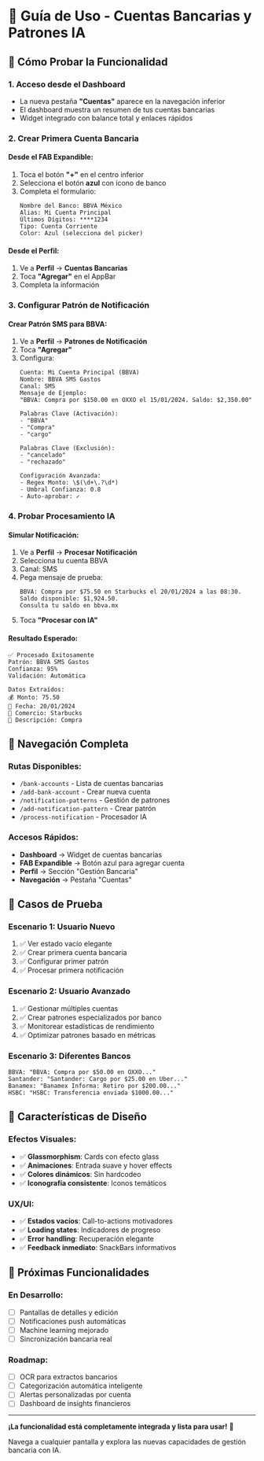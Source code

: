 # 🚀 Guía de Uso - Cuentas Bancarias y Patrones IA

## 📱 Cómo Probar la Funcionalidad

### 1. **Acceso desde el Dashboard**
- La nueva pestaña **"Cuentas"** aparece en la navegación inferior
- El dashboard muestra un resumen de tus cuentas bancarias
- Widget integrado con balance total y enlaces rápidos

### 2. **Crear Primera Cuenta Bancaria**

#### Desde el FAB Expandible:
1. Toca el botón **"+"** en el centro inferior
2. Selecciona el botón **azul** con ícono de banco
3. Completa el formulario:
   ```
   Nombre del Banco: BBVA México
   Alias: Mi Cuenta Principal  
   Últimos Dígitos: ****1234
   Tipo: Cuenta Corriente
   Color: Azul (selecciona del picker)
   ```

#### Desde el Perfil:
1. Ve a **Perfil** → **Cuentas Bancarias**
2. Toca **"Agregar"** en el AppBar
3. Completa la información

### 3. **Configurar Patrón de Notificación**

#### Crear Patrón SMS para BBVA:
1. Ve a **Perfil** → **Patrones de Notificación**
2. Toca **"Agregar"** 
3. Configura:
   ```
   Cuenta: Mi Cuenta Principal (BBVA)
   Nombre: BBVA SMS Gastos
   Canal: SMS
   Mensaje de Ejemplo: 
   "BBVA: Compra por $150.00 en OXXO el 15/01/2024. Saldo: $2,350.00"
   
   Palabras Clave (Activación):
   - "BBVA"
   - "Compra"
   - "cargo"
   
   Palabras Clave (Exclusión):
   - "cancelado"
   - "rechazado"
   
   Configuración Avanzada:
   - Regex Monto: \$(\d+\.?\d*)
   - Umbral Confianza: 0.8
   - Auto-aprobar: ✓
   ```

### 4. **Probar Procesamiento IA**

#### Simular Notificación:
1. Ve a **Perfil** → **Procesar Notificación**
2. Selecciona tu cuenta BBVA
3. Canal: SMS
4. Pega mensaje de prueba:
   ```
   BBVA: Compra por $75.50 en Starbucks el 20/01/2024 a las 08:30. 
   Saldo disponible: $1,924.50. 
   Consulta tu saldo en bbva.mx
   ```
5. Toca **"Procesar con IA"**

#### Resultado Esperado:
```
✅ Procesado Exitosamente
Patrón: BBVA SMS Gastos
Confianza: 95%
Validación: Automática

Datos Extraídos:
💰 Monto: 75.50
📅 Fecha: 20/01/2024
🏪 Comercio: Starbucks
📝 Descripción: Compra
```

## 🎯 **Navegación Completa**

### **Rutas Disponibles:**
- `/bank-accounts` - Lista de cuentas bancarias
- `/add-bank-account` - Crear nueva cuenta
- `/notification-patterns` - Gestión de patrones
- `/add-notification-pattern` - Crear patrón
- `/process-notification` - Procesador IA

### **Accesos Rápidos:**
- **Dashboard** → Widget de cuentas bancarias
- **FAB Expandible** → Botón azul para agregar cuenta
- **Perfil** → Sección "Gestión Bancaria"
- **Navegación** → Pestaña "Cuentas"

## 🧪 **Casos de Prueba**

### **Escenario 1: Usuario Nuevo**
1. ✅ Ver estado vacío elegante
2. ✅ Crear primera cuenta bancaria
3. ✅ Configurar primer patrón
4. ✅ Procesar primera notificación

### **Escenario 2: Usuario Avanzado**
1. ✅ Gestionar múltiples cuentas
2. ✅ Crear patrones especializados por banco
3. ✅ Monitorear estadísticas de rendimiento
4. ✅ Optimizar patrones basado en métricas

### **Escenario 3: Diferentes Bancos**
```
BBVA: "BBVA: Compra por $50.00 en OXXO..."
Santander: "Santander: Cargo por $25.00 en Uber..."
Banamex: "Banamex Informa: Retiro por $200.00..."
HSBC: "HSBC: Transferencia enviada $1000.00..."
```

## 🎨 **Características de Diseño**

### **Efectos Visuales:**
- ✅ **Glassmorphism**: Cards con efecto glass
- ✅ **Animaciones**: Entrada suave y hover effects
- ✅ **Colores dinámicos**: Sin hardcodeo
- ✅ **Iconografía consistente**: Iconos temáticos

### **UX/UI:**
- ✅ **Estados vacíos**: Call-to-actions motivadores
- ✅ **Loading states**: Indicadores de progreso
- ✅ **Error handling**: Recuperación elegante
- ✅ **Feedback inmediato**: SnackBars informativos

## 🔮 **Próximas Funcionalidades**

### **En Desarrollo:**
- [ ] Pantallas de detalles y edición
- [ ] Notificaciones push automáticas
- [ ] Machine learning mejorado
- [ ] Sincronización bancaria real

### **Roadmap:**
- [ ] OCR para extractos bancarios
- [ ] Categorización automática inteligente
- [ ] Alertas personalizadas por cuenta
- [ ] Dashboard de insights financieros

---

**¡La funcionalidad está completamente integrada y lista para usar!** 🎉

Navega a cualquier pantalla y explora las nuevas capacidades de gestión bancaria con IA.
